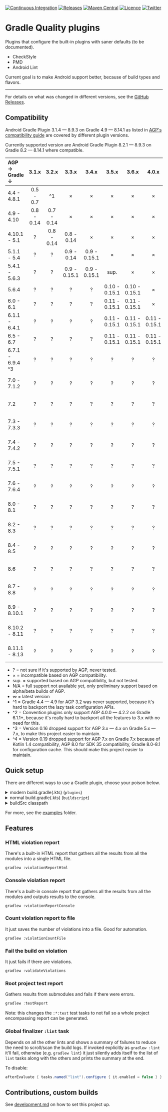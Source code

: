 [![Continuous Integration](https://github.com/TWiStErRob/net.twisterrob.gradle/actions/workflows/CI.yml/badge.svg)](https://github.com/TWiStErRob/net.twisterrob.gradle/actions/workflows/CI.yml)
[![Releases](https://img.shields.io/github/v/release/twisterrob/net.twisterrob.gradle)](
https://github.com/TWiStErRob/net.twisterrob.gradle/releases)
[![Maven Central](https://img.shields.io/maven-central/v/net.twisterrob.gradle/twister-quality)](
https://search.maven.org/search?q=g:net.twisterrob.gradle)
[![Licence](https://img.shields.io/github/license/twisterrob/net.twisterrob.gradle)](
https://github.com/TWiStErRob/net.twisterrob.gradle/blob/main/LICENCE)
[![Twitter](https://img.shields.io/twitter/follow/twisterrob?style=social)](
https://twitter.com/twisterrob)

# Gradle Quality plugins

Plugins that configure the built-in plugins with saner defaults (to be documented).
 * CheckStyle
 * PMD
 * Android Lint

Current goal is to make Android support better, because of build types and flavors.

---

For details on what was changed in different versions, see the [GitHub Releases](https://github.com/TWiStErRob/net.twisterrob.gradle/releases).

## Compatibility

Android Gradle Plugin 3.1.4 — 8.9.3 on Gradle 4.9 — 8.14.1 as listed in
[AGP's compatibility guide](https://developer.android.com/studio/releases/gradle-plugin#updating-gradle)
are covered by different plugin versions.

Currently supported version are Android Gradle Plugin 8.2.1 — 8.9.3 on Gradle 8.2 — 8.14.1 where compatible.

| AGP →<br/>Gradle ↓ |   3.1.x    |   3.2.x    |    3.3.x     |    3.4.x     |     3.5.x     |     3.6.x     |     4.0.x     |     4.1.x     |   4.2.x ^3    |    7.0.x    |    7.1.x    |    7.2.x    |    7.3.x    |  7.4.x ^4   |    8.0.x    |  8.1.x  ^4  |  8.2.x   |  8.3.x   |  8.4.x   |  8.5.x   |  8.6.x   |  8.7.x   |  8.8.x   |  8.9.x   |
|:-------------------|:----------:|:----------:|:------------:|:------------:|:-------------:|:-------------:|:-------------:|:-------------:|:-------------:|:-----------:|:-----------:|:-----------:|:-----------:|:-----------:|:-----------:|:-----------:|:--------:|:--------:|:--------:|:--------:|:--------:|:--------:|:--------:|:--------:|
| 4.4 - 4.8.1        | 0.5 - 0.7  |     ^1     |      ×       |      ×       |       ×       |       ×       |       ×       |       ×       |       ×       |      ×      |      ×      |      ×      |      ×      |      ×      |      ×      |      ×      |    ×     |    ×     |    ×     |    ×     |    ×     |    ×     |    ×     |    ×     |
| 4.9 - 4.10         | 0.8 - 0.14 | 0.7 - 0.14 |      ×       |      ×       |       ×       |       ×       |       ×       |       ×       |       ×       |      ×      |      ×      |      ×      |      ×      |      ×      |      ×      |      ×      |    ×     |    ×     |    ×     |    ×     |    ×     |    ×     |    ×     |    ×     |
| 4.10.1 - 5.1       |     ?      | 0.8 - 0.14 |  0.8 - 0.14  |      ×       |       ×       |       ×       |       ×       |       ×       |       ×       |      ×      |      ×      |      ×      |      ×      |      ×      |      ×      |      ×      |    ×     |    ×     |    ×     |    ×     |    ×     |    ×     |    ×     |    ×     |
| 5.1.1 - 5.4        |     ?      |     ?      |  0.9 - 0.14  | 0.9 - 0.15.1 |       ×       |       ×       |       ×       |       ×       |       ×       |      ×      |      ×      |      ×      |      ×      |      ×      |      ×      |      ×      |    ×     |    ×     |    ×     |    ×     |    ×     |    ×     |    ×     |    ×     |
| 5.4.1 - 5.6.3      |     ?      |     ?      | 0.9 - 0.15.1 | 0.9 - 0.15.1 |     sup.      |       ×       |       ×       |       ×       |       ×       |      ×      |      ×      |      ×      |      ×      |      ×      |      ×      |      ×      |    ×     |    ×     |    ×     |    ×     |    ×     |    ×     |    ×     |    ×     |
| 5.6.4              |     ?      |     ?      |      ?       |      ?       | 0.10 - 0.15.1 | 0.10 - 0.15.1 |       ×       |       ×       |       ×       |      ×      |      ×      |      ×      |      ×      |      ×      |      ×      |      ×      |    ×     |    ×     |    ×     |    ×     |    ×     |    ×     |    ×     |    ×     |
| 6.0 - 6.1          |     ?      |     ?      |      ?       |      ?       | 0.11 - 0.15.1 | 0.11 - 0.15.1 |       ×       |       ×       |       ×       |      ×      |      ×      |      ×      |      ×      |      ×      |      ×      |      ×      |    ×     |    ×     |    ×     |    ×     |    ×     |    ×     |    ×     |    ×     |
| 6.1.1 - 6.4.1      |     ?      |     ?      |      ?       |      ?       | 0.11 - 0.15.1 | 0.11 - 0.15.1 | 0.11 - 0.15.1 |       ×       |       ×       |      ×      |      ×      |      ×      |      ×      |      ×      |      ×      |      ×      |    ×     |    ×     |    ×     |    ×     |    ×     |    ×     |    ×     |    ×     |
| 6.5 - 6.7          |     ?      |     ?      |      ?       |      ?       | 0.11 - 0.15.1 | 0.11 - 0.15.1 | 0.11 - 0.15.1 | 0.11 - 0.15.1 |       ×       |      ×      |      ×      |      ×      |      ×      |      ×      |      ×      |      ×      |    ×     |    ×     |    ×     |    ×     |    ×     |    ×     |    ×     |    ×     |
| 6.7.1 - 6.9.4 ^3   |     ?      |     ?      |      ?       |      ?       |       ?       |       ?       |       ?       | 0.11 - 0.15.1 | 0.11 - 0.15.1 |      ×      |      ×      |      ×      |      ×      |      ×      |      ×      |      ×      |    ×     |    ×     |    ×     |    ×     |    ×     |    ×     |    ×     |    ×     |
| 7.0 - 7.1.2        |     ?      |     ?      |      ?       |      ?       |       ?       |       ?       |       ?       |       ?       | 0.13 - 0.15.1 | 0.13 - 0.18 |      ×      |      ×      |      ×      |      ×      |      ×      |      ×      |    ×     |    ×     |    ×     |    ×     |    ×     |    ×     |    ×     |    ×     |
| 7.2                |     ?      |     ?      |      ?       |      ?       |       ?       |       ?       |       ?       |       ?       | 0.13 - 0.15.1 | 0.13 - 0.18 | 0.14 - 0.18 |      ×      |      ×      |      ×      |      ×      |      ×      |    ×     |    ×     |    ×     |    ×     |    ×     |    ×     |    ×     |    ×     |
| 7.3 - 7.3.3        |     ?      |     ?      |      ?       |      ?       |       ?       |       ?       |       ?       |       ?       | 0.13 - 0.15.1 | 0.13 - 0.18 | 0.14 - 0.18 | 0.14 - 0.18 |      ×      |      ×      |      ×      |      ×      |    ×     |    ×     |    ×     |    ×     |    ×     |    ×     |    ×     |    ×     |
| 7.4 - 7.4.2        |     ?      |     ?      |      ?       |      ?       |       ?       |       ?       |       ?       |       ?       | 0.14 - 0.15.1 | 0.14 - 0.18 | 0.14 - 0.18 | 0.14 - 0.18 | 0.15 - 0.18 |      ×      |      ×      |      ×      |    ×     |    ×     |    ×     |    ×     |    ×     |    ×     |    ×     |    ×     |
| 7.5 - 7.5.1        |     ?      |     ?      |      ?       |      ?       |       ?       |       ?       |       ?       |       ?       | 0.14 - 0.15.1 | 0.14 - 0.18 | 0.14 - 0.18 | 0.14 - 0.18 | 0.15 - 0.18 | 0.15 - 0.18 |      ×      |      ×      |    ×     |    ×     |    ×     |    ×     |    ×     |    ×     |    ×     |    ×     |
| 7.6 - 7.6.4        |     ?      |     ?      |      ?       |      ?       |       ?       |       ?       |       ?       |       ?       | 0.14 - 0.15.1 | 0.14 - 0.18 | 0.14 - 0.18 | 0.14 - 0.18 | 0.15 - 0.18 | 0.15 - 0.18 |      ×      |      ×      |    ×     |    ×     |    ×     |    ×     |    ×     |    ×     |    ×     |    ×     |
| 8.0 - 8.1          |     ?      |     ?      |      ?       |      ?       |       ?       |       ?       |       ?       |       ?       |       ?       |      ?      |      ?      |      ?      |      ?      | 0.15 - 0.18 | 0.16 - 0.18 | 0.16 - 0.18 |    ×     |    ×     |    ×     |    ×     |    ×     |    ×     |    ×     |    ×     |
| 8.2 - 8.3          |     ?      |     ?      |      ?       |      ?       |       ?       |       ?       |       ?       |       ?       |       ?       |      ?      |      ?      |      ?      |      ?      | 0.17 - 0.18 | 0.17 - 0.18 | 0.17 - 0.18 | 0.17 - ∞ |    ×     |    ×     |    ×     |    ×     |    ×     |    ×     |    ×     |
| 8.4 - 8.5          |     ?      |     ?      |      ?       |      ?       |       ?       |       ?       |       ?       |       ?       |       ?       |      ?      |      ?      |      ?      |      ?      | 0.17 - 0.18 | 0.17 - 0.18 | 0.17 - 0.18 | 0.17 - ∞ | 0.17 - ∞ |    ×     |    ×     |    ×     |    ×     |    ×     |    ×     |
| 8.6                |     ?      |     ?      |      ?       |      ?       |       ?       |       ?       |       ?       |       ?       |       ?       |      ?      |      ?      |      ?      |      ?      | 0.17 - 0.18 | 0.17 - 0.18 | 0.17 - 0.18 | 0.17 - ∞ | 0.17 - ∞ | 0.17 - ∞ |    ×     |    ×     |    ×     |    ×     |    ×     |
| 8.7 - 8.8          |     ?      |     ?      |      ?       |      ?       |       ?       |       ?       |       ?       |       ?       |       ?       |      ?      |      ?      |      ?      |      ?      | 0.18 - 0.18 | 0.18 - 0.18 | 0.18 - 0.18 | 0.18 - ∞ | 0.18 - ∞ | 0.18 - ∞ | 0.18 - ∞ | 0.18 - ∞ |    ×     |    ×     |    ×     |
| 8.9 - 8.10.1       |     ?      |     ?      |      ?       |      ?       |       ?       |       ?       |       ?       |       ?       |       ?       |      ?      |      ?      |      ?      |      ?      | 0.18 - 0.18 | 0.18 - 0.18 | 0.18 - 0.18 | 0.18 - ∞ | 0.18 - ∞ | 0.18 - ∞ | 0.18 - ∞ | 0.18 - ∞ | 0.18 - ∞ |    ×     |    ×     |
| 8.10.2 - 8.11      |     ?      |     ?      |      ?       |      ?       |       ?       |       ?       |       ?       |       ?       |       ?       |      ?      |      ?      |      ?      |      ?      | 0.18 - 0.18 | 0.18 - 0.18 | 0.18 - 0.18 | 0.18 - ∞ | 0.18 - ∞ | 0.18 - ∞ | 0.18 - ∞ | 0.18 - ∞ | 0.18 - ∞ | 0.18 - ∞ |    ×     |
| 8.11.1 - 8.13      |     ?      |     ?      |      ?       |      ?       |       ?       |       ?       |       ?       |       ?       |       ?       |      ?      |      ?      |      ?      |      ?      | 0.18 - 0.18 | 0.18 - 0.18 | 0.18 - 0.18 | 0.18 - ∞ | 0.18 - ∞ | 0.18 - ∞ | 0.18 - ∞ | 0.18 - ∞ | 0.18 - ∞ | 0.18 - ∞ | 0.18 - ∞ |

 * ? = not sure if it's supported by AGP, never tested.
 * × = incompatible based on AGP compatibility.
 * sup. = supported based on AGP compatibility, but not tested.
 * N/A = full support not available yet, only preliminary support based on alpha/beta builds of AGP.
 * ∞ = latest version
 * ^1 = Gradle 4.4 — 4.9 for AGP 3.2 was never supported, because it's hard to backport the lazy task configuration APIs.
 * ^2 = Convention plugins only support AGP 4.0.0 — 4.2.2 on Gradle 6.1.1+, because it's really hard to backport all the features to 3.x with no need for this.
 * ^3 = Version 0.16 dropped support for AGP 3.x — 4.x on Gradle 5.x — 7.x, to make this project easier to maintain.
 * ^4 = Version 0.19 dropped support for AGP 7.x on Gradle 7.x because of Kotlin 1.4 compatibility, AGP 8.0 for SDK 35 compatibility, Gradle 8.0-8.1 for configuration cache. This should make this project easier to maintain.

## Quick setup
There are different ways to use a Gradle plugin, choose your poison below.
<details>
	<summary>modern build.gradle(.kts) (<code>plugins</code>)</summary>

```gradle
plugins {
	id("net.twisterrob.gradle.plugin.quality") version "x.y"
}
```
</details>

<details>
	<summary>normal build.gradle(.kts) (<code>buildscript</code>)</summary>

```gradle
buildscript {
	repositories {
		mavenCentral()
	}
	dependencies {
		classpath("net.twisterrob.gradle:twister-quality:x.y")
	}
}
// Kotlin
apply(plugin = "net.twisterrob.gradle.plugin.quality")
// Groovy
apply plugin: "net.twisterrob.gradle.plugin.quality"
```

</details>

<details>
	<summary>buildSrc classpath</summary>

#### `buildSrc/build.gradle(.kts)`

```gradle
repositories {
	mavenCentral()
}
dependencies {
	implementation("net.twisterrob.gradle:twister-quality:x.y")
}
```

#### `build.gradle(.kts)`

```gradle
// Kotlin
apply(plugin = "net.twisterrob.gradle.plugin.quality")
// Groovy
apply plugin: "net.twisterrob.gradle.plugin.quality"
```

</details>

For more, see the [examples](docs/examples) folder.

## Features

### HTML violation report

There's a built-in HTML report that gathers all the results from all the modules into a single HTML file.

```shell
gradlew :violationReportHtml
```

### Console violation report

There's a built-in console report that gathers all the results from all the modules and outputs results to the console.

```shell
gradlew :violationReportConsole
```

### Count violation report to file

It just saves the number of violations into a file. Good for automation.

```shell
gradlew :violationCountFile
```

### Fail the build on violation

It just fails if there are violations.

```shell
gradlew :validateViolations
```

### Root project test report

Gathers results from submodules and fails if there were errors.

```groovy
gradlew :testReport
```

Note: this changes the `:*:test` test tasks to not fail so a whole project encompassing report can be generated.

### Global finalizer `:lint` task
Depends on all the other lints and shows a summary of failures to reduce the need to scroll/scan the build logs.
If invoked explicitly as `gradlew :lint` it'll fail, otherwise (e.g. `gradlew lint`) it just silently adds itself to the list of `lint` tasks along with the others and prints the summary at the end.

To disable:

```gradle
afterEvaluate { tasks.named("lint").configure { it.enabled = false } }
```

## Contributions, custom builds

See [development.md](docs/development.md) on how to set this project up.
